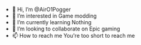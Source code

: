 - 👋 Hi, I’m @AirO1Pogger
- 👀 I’m interested in Game modding
- 🌱 I’m currently learning Nothing
- 💞️ I’m looking to collaborate on Epic gaming
- 📫 How to reach me You're too short to reach me

<!---
AirO1Pogger/AirO1Pogger is a ✨ special ✨ repository because its `README.md` (this file) appears on your GitHub profile.
You can click the Preview link to take a look at your changes.
--->
